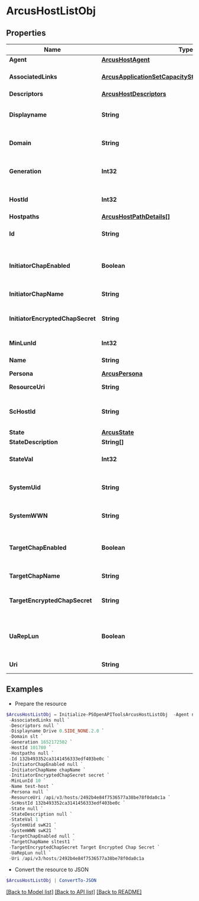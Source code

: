 # ArcusHostListObj
## Properties

Name | Type | Description | Notes
------------ | ------------- | ------------- | -------------
**Agent** | [**ArcusHostAgent**](ArcusHostAgent.md) |  | [optional] 
**AssociatedLinks** | [**ArcusApplicationSetCapacityStatsAssociatedLinksInner[]**](ArcusApplicationSetCapacityStatsAssociatedLinksInner.md) | Associated Links Details | [optional] 
**Descriptors** | [**ArcusHostDescriptors**](ArcusHostDescriptors.md) |  | [optional] 
**Displayname** | **String** | Name to be used for display purposes | [optional] 
**Domain** | **String** | Domain name of the Host | [optional] 
**Generation** | **Int32** | Generation Time of the Resource &#x60;Filter, Sort&#x60; | [optional] 
**HostId** | **Int32** | Numeric ID of the resource | [optional] 
**Hostpaths** | [**ArcusHostPathDetails[]**](ArcusHostPathDetails.md) |  | [optional] 
**Id** | **String** | Host Resource UID &#x60;Filter&#x60; | [optional] 
**InitiatorChapEnabled** | **Boolean** | Indicates if the Initiator Chap is enabled or not | [optional] 
**InitiatorChapName** | **String** | Initiator Chap Name | [optional] 
**InitiatorEncryptedChapSecret** | **String** | Initiator Encrypted Chap Secret | [optional] 
**MinLunId** | **Int32** | LUN Id of the host | [optional] 
**Name** | **String** | Host Name &#x60;Filter, Sort&#x60; | [optional] 
**Persona** | [**ArcusPersona**](ArcusPersona.md) |  | [optional] 
**ResourceUri** | **String** | Resoure Uri of the Host         | [optional] 
**ScHostId** | **String** | Host Service Host Id &#x60;Filter&#x60; | [optional] 
**State** | [**ArcusState**](ArcusState.md) |  | [optional] 
**StateDescription** | **String[]** |  | [optional] 
**StateVal** | **Int32** | Health Status of the Host | [optional] 
**SystemUid** | **String** | Serial Number of the system &#x60;Filter&#x60;   | [optional] 
**SystemWWN** | **String** | System wwn &#x60;Filter, Sort&#x60; | [optional] 
**TargetChapEnabled** | **Boolean** | Indicates if the Target Chap is enabled or not | [optional] 
**TargetChapName** | **String** | Target Chap Name | [optional] 
**TargetEncryptedChapSecret** | **String** | Target Encrypted Chap Secret | [optional] 
**UaRepLun** | **Boolean** | Indicates if the UaRepLun is enabled or not | [optional] 
**Uri** | **String** | Resoure Uri of the Host | [optional] 

## Examples

- Prepare the resource
```powershell
$ArcusHostListObj = Initialize-PSOpenAPIToolsArcusHostListObj  -Agent null `
 -AssociatedLinks null `
 -Descriptors null `
 -Displayname Drive 0.SIDE_NONE.2.0 `
 -Domain slt `
 -Generation 1652172502 `
 -HostId 101780 `
 -Hostpaths null `
 -Id 132b493352ca3141456333edf403be0c `
 -InitiatorChapEnabled null `
 -InitiatorChapName chapName `
 -InitiatorEncryptedChapSecret secret `
 -MinLunId 10 `
 -Name test-host `
 -Persona null `
 -ResourceUri /api/v3/hosts/2492b4e84f7536577a38be78f0da0c1a `
 -ScHostId 132b493352ca3141456333edf403be0c `
 -State null `
 -StateDescription null `
 -StateVal 1 `
 -SystemUid swK21 `
 -SystemWWN swK21 `
 -TargetChapEnabled null `
 -TargetChapName sltest1 `
 -TargetEncryptedChapSecret Target Encrypted Chap Secret `
 -UaRepLun null `
 -Uri /api/v3/hosts/2492b4e84f7536577a38be78f0da0c1a
```

- Convert the resource to JSON
```powershell
$ArcusHostListObj | ConvertTo-JSON
```

[[Back to Model list]](../README.md#documentation-for-models) [[Back to API list]](../README.md#documentation-for-api-endpoints) [[Back to README]](../README.md)

